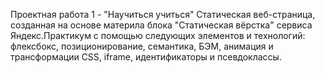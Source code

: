 Проектная работа 1 - "Научиться учиться"
Статическая веб-страница, созданная на основе материла блока "Статическая вёрстка" сервиса Яндекс.Практикум с помощью следующих элементов и технологий: флексбокс, позиционирование, семантика, БЭМ, анимация и трансформации CSS, iframe, идентификаторы и псевдоклассы.
